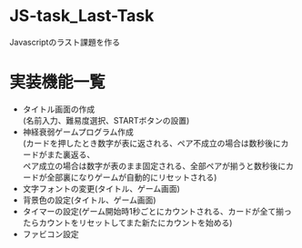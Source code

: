 # JS-task_Last-Task
Javascriptのラスト課題を作る

# 実装機能一覧

- タイトル画面の作成  
  (名前入力、難易度選択、STARTボタンの設置)
- 神経衰弱ゲームプログラム作成  
  (カードを押したとき数字が表に返される、ペア不成立の場合は数秒後にカードがまた裏返る、    
  ペア成立の場合は数字が表のまま固定される、全部ペアが揃うと数秒後にカードが全部裏になりゲームが自動的にリセットされる)　　
- 文字フォントの変更(タイトル、ゲーム画面)
- 背景色の設定(タイトル、ゲーム画面)  
- タイマーの設定(ゲーム開始時1秒ごとにカウントされる、カードが全て揃ったらカウントをリセットしてまた新たにカウントを始める)
- ファビコン設定
